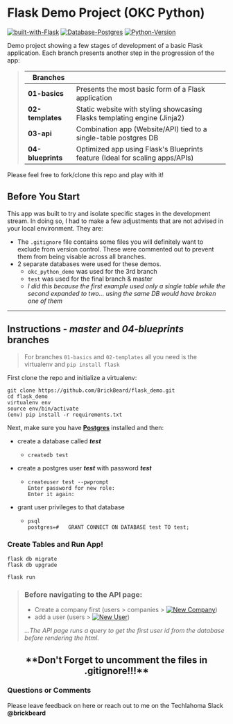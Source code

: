# Flask Demo Project (OKC Python)

[![built-with-Flask](https://img.shields.io/badge/Built%20With-Flask%201.0.2-brightgreen.svg?style=flat-square)](http://flask.pocoo.org/) [![Database-Postgres](https://img.shields.io/badge/Database-Postgres-blue.svg?style=flat-square)](https://postgresapp.com/)  [![Python-Version](https://img.shields.io/badge/Python-3.7-orange.svg?style=flat-square)](https://www.python.org/downloads/) 

Demo project showing a few stages of development of a basic Flask application.  Each branch presents another step in the progression of the app:

> |Branches| |
> |---|---|
> |**01-basics** | Presents the most basic form of a Flask application|
> |**02-templates** | Static website with styling showcasing Flasks templating engine (Jinja2)|
> |**03-api** | Combination app (Website/API) tied to a single-table postgres DB|
> |**04-blueprints** | Optimized app using Flask's Blueprints feature (Ideal for scaling apps/APIs)|

Please feel free to fork/clone this repo and play with it!  

## Before You Start
This app was built to try and isolate specific stages in the development stream.  In doing so, I had to make a few adjustments that are not advised in your local environment.  They are:
- The `.gitignore` file contains some files you will definitely want to exclude from version control.  These were commented out to prevent them from being visable across all branches. 
- 2 separate databases were used for these demos.  
  -  `okc_python_demo` was used for the 3rd branch
  -  `test` was used for the final branch & master 
  -  *I did this because the first example used only a single table while the second expanded to two... using the same DB would have broken one of them*

---

## Instructions    -    *master* and *04-blueprints* branches
> For branches  `01-basics` and `02-templates` all you need is the virtualenv and ```
                                                                                  pip install flask
                                                                                  ```

First clone the repo and initialize a virtualenv:
```
git clone https://github.com/BrickBeard/flask_demo.git
cd flask_demo
virtualenv env
source env/bin/activate
(env) pip install -r requirements.txt
```
Next, make sure you have **[Postgres](https://postgresapp.com/)** installed and then:
-  create a database called ***test***
   -  ```
      createdb test
      ```
-  create a postgres user ***test*** with password ***test***
   -  ```
      createuser test --pwprompt
      Enter password for new role:
      Enter it again:
      ```
-  grant user privileges to that database
   -  ```
      psql
      postgres=#   GRANT CONNECT ON DATABASE test TO test; 
      ```

### Create Tables and Run App!

```
flask db migrate
flask db upgrade

flask run
```
> ### Before navigating to the API page:
> - Create a company first (users > companies > [![New Company](https://img.shields.io/badge/New_Company_+-blue.svg?style=round-square)]()) 
> - add a user (users > [![New User](https://img.shields.io/badge/New_User_+-blue.svg?style=round-square)]())
> 
> *...The API page runs a query to get the first user id from the database before rendering the html.*
  
  
<h2 align="center">**Don't Forget to uncomment the files in .gitignore!!!**</h2>


### Questions or Comments

Please leave feedback on here or reach out to me on the Techlahoma Slack **@brickbeard**
